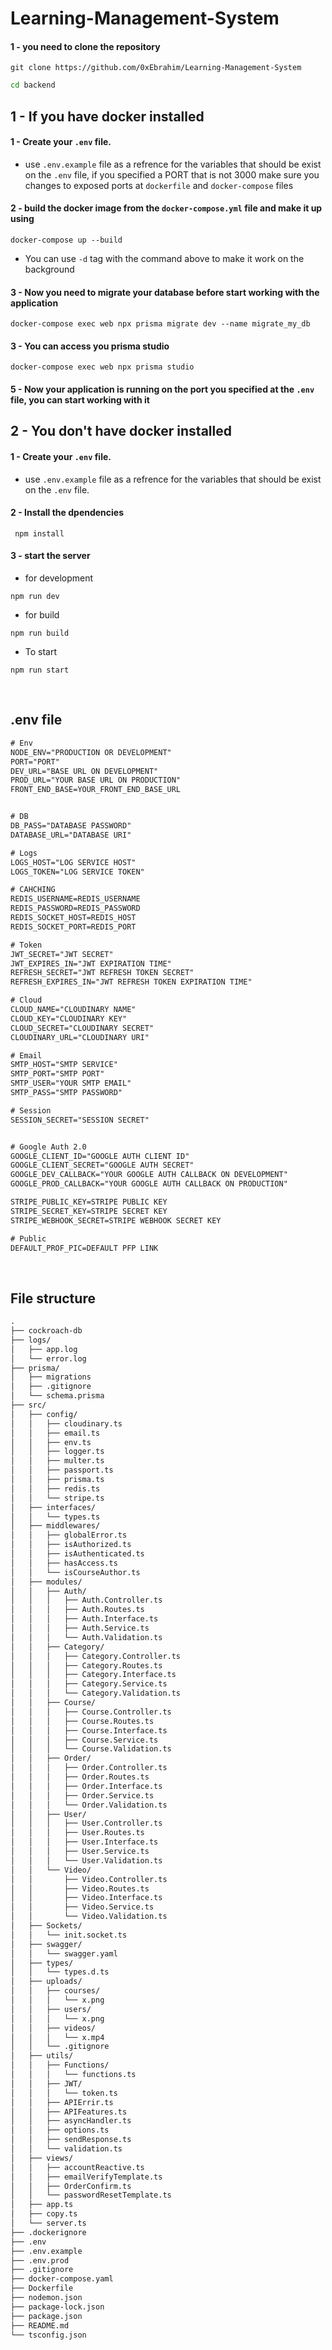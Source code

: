 # Learning-Management-System

#### 1 - you need to clone the repository

```git
git clone https://github.com/0xEbrahim/Learning-Management-System
```

```bash
cd backend
```

## 1 - If you have docker installed

#### 1 - Create your `.env` file.

- use `.env.example` file as a refrence for the variables that should be exist on the `.env` file, if you specified a PORT that is not 3000 make sure you changes to exposed ports at `dockerfile` and `docker-compose` files

#### 2 - build the docker image from the `docker-compose.yml` file and make it up using

```shell
docker-compose up --build
```

- You can use `-d` tag with the command above to make it work on the background

#### 3 - Now you need to migrate your database before start working with the application

```shell
docker-compose exec web npx prisma migrate dev --name migrate_my_db
```

#### 3 - You can access you prisma studio

```shell
docker-compose exec web npx prisma studio
```

#### 5 - Now your application is running on the port you specified at the `.env` file, you can start working with it

## 2 - You don't have docker installed

#### 1 - Create your `.env` file.

- use `.env.example` file as a refrence for the variables that should be exist on the `.env` file.

#### 2 - Install the dpendencies

```shell
 npm install
```

#### 3 - start the server

- for development

```shell
npm run dev
```

- for build

```shell
npm run build
```

- To start

```shell
npm run start
```

<br>

## .env file

```txt
# Env
NODE_ENV="PRODUCTION OR DEVELOPMENT"
PORT="PORT"
DEV_URL="BASE URL ON DEVELOPMENT"
PROD_URL="YOUR BASE URL ON PRODUCTION"
FRONT_END_BASE=YOUR_FRONT_END_BASE_URL


# DB
DB_PASS="DATABASE PASSWORD"
DATABASE_URL="DATABASE URI"

# Logs
LOGS_HOST="LOG SERVICE HOST"
LOGS_TOKEN="LOG SERVICE TOKEN"

# CAHCHING
REDIS_USERNAME=REDIS_USERNAME
REDIS_PASSWORD=REDIS_PASSWORD
REDIS_SOCKET_HOST=REDIS_HOST
REDIS_SOCKET_PORT=REDIS_PORT

# Token
JWT_SECRET="JWT SECRET"
JWT_EXPIRES_IN="JWT EXPIRATION TIME"
REFRESH_SECRET="JWT REFRESH TOKEN SECRET"
REFRESH_EXPIRES_IN="JWT REFRESH TOKEN EXPIRATION TIME"

# Cloud
CLOUD_NAME="CLOUDINARY NAME"
CLOUD_KEY="CLOUDINARY KEY"
CLOUD_SECRET="CLOUDINARY SECRET"
CLOUDINARY_URL="CLOUDINARY URI"

# Email
SMTP_HOST="SMTP SERVICE"
SMTP_PORT="SMTP PORT"
SMTP_USER="YOUR SMTP EMAIL"
SMTP_PASS="SMTP PASSWORD"

# Session
SESSION_SECRET="SESSION SECRET"


# Google Auth 2.0
GOOGLE_CLIENT_ID="GOOGLE AUTH CLIENT ID"
GOOGLE_CLIENT_SECRET="GOOGLE AUTH SECRET"
GOOGLE_DEV_CALLBACK="YOUR GOOGLE AUTH CALLBACK ON DEVELOPMENT"
GOOGLE_PROD_CALLBACK="YOUR GOOGLE AUTH CALLBACK ON PRODUCTION"

STRIPE_PUBLIC_KEY=STRIPE PUBLIC KEY
STRIPE_SECRET_KEY=STRIPE SECRET KEY
STRIPE_WEBHOOK_SECRET=STRIPE WEBHOOK SECRET KEY

# Public
DEFAULT_PROF_PIC=DEFAULT PFP LINK
```

<br>

## File structure

```txt
.
├── cockroach-db
├── logs/
│   ├── app.log
│   └── error.log
├── prisma/
│   ├── migrations
│   ├── .gitignore
│   └── schema.prisma
├── src/
│   ├── config/
│   │   ├── cloudinary.ts
│   │   ├── email.ts
│   │   ├── env.ts
│   │   ├── logger.ts
│   │   ├── multer.ts
│   │   ├── passport.ts
│   │   ├── prisma.ts
│   │   ├── redis.ts
│   │   └── stripe.ts
│   ├── interfaces/
│   │   └── types.ts
│   ├── middlewares/
│   │   ├── globalError.ts
│   │   ├── isAuthorized.ts
│   │   ├── isAuthenticated.ts
│   │   ├── hasAccess.ts
│   │   └── isCourseAuthor.ts
│   ├── modules/
│   │   ├── Auth/
│   │   │   ├── Auth.Controller.ts
│   │   │   ├── Auth.Routes.ts
│   │   │   ├── Auth.Interface.ts
│   │   │   ├── Auth.Service.ts
│   │   │   └── Auth.Validation.ts
│   │   ├── Category/
│   │   │   ├── Category.Controller.ts
│   │   │   ├── Category.Routes.ts
│   │   │   ├── Category.Interface.ts
│   │   │   ├── Category.Service.ts
│   │   │   └── Category.Validation.ts
│   │   ├── Course/
│   │   │   ├── Course.Controller.ts
│   │   │   ├── Course.Routes.ts
│   │   │   ├── Course.Interface.ts
│   │   │   ├── Course.Service.ts
│   │   │   └── Course.Validation.ts
│   │   ├── Order/
│   │   │   ├── Order.Controller.ts
│   │   │   ├── Order.Routes.ts
│   │   │   ├── Order.Interface.ts
│   │   │   ├── Order.Service.ts
│   │   │   └── Order.Validation.ts
│   │   ├── User/
│   │   │   ├── User.Controller.ts
│   │   │   ├── User.Routes.ts
│   │   │   ├── User.Interface.ts
│   │   │   ├── User.Service.ts
│   │   │   └── User.Validation.ts
│   │   └── Video/
│   │       ├── Video.Controller.ts
│   │       ├── Video.Routes.ts
│   │       ├── Video.Interface.ts
│   │       ├── Video.Service.ts
│   │       └── Video.Validation.ts
│   ├── Sockets/
│   │   └── init.socket.ts
│   ├── swagger/
│   │   └── swagger.yaml
│   ├── types/
│   │   └── types.d.ts
│   ├── uploads/
│   │   ├── courses/
│   │   │   └── x.png
│   │   ├── users/
│   │   │   └── x.png
│   │   ├── videos/
│   │   │   └── x.mp4
│   │   └── .gitignore
│   ├── utils/
│   │   ├── Functions/
│   │   │   └── functions.ts
│   │   ├── JWT/
│   │   │   └── token.ts
│   │   ├── APIErrir.ts
│   │   ├── APIFeatures.ts
│   │   ├── asyncHandler.ts
│   │   ├── options.ts
│   │   ├── sendResponse.ts
│   │   └── validation.ts
│   ├── views/
│   │   ├── accountReactive.ts
│   │   ├── emailVerifyTemplate.ts
│   │   ├── OrderConfirm.ts
│   │   └── passwordResetTemplate.ts
│   ├── app.ts
│   ├── copy.ts
│   └── server.ts
├── .dockerignore
├── .env
├── .env.example
├── .env.prod
├── .gitignore
├── docker-compose.yaml
├── Dockerfile
├── nodemon.json
├── package-lock.json
├── package.json
├── README.md
└── tsconfig.json
```
